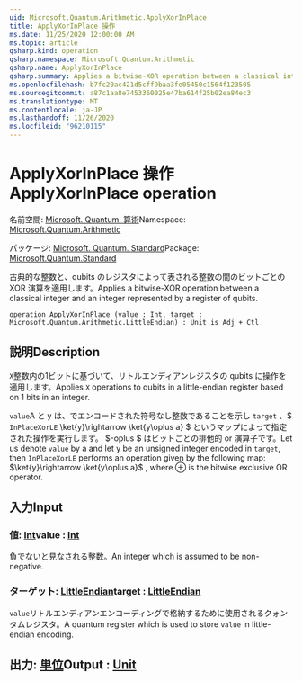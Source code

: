 ```yaml
---
uid: Microsoft.Quantum.Arithmetic.ApplyXorInPlace
title: ApplyXorInPlace 操作
ms.date: 11/25/2020 12:00:00 AM
ms.topic: article
qsharp.kind: operation
qsharp.namespace: Microsoft.Quantum.Arithmetic
qsharp.name: ApplyXorInPlace
qsharp.summary: Applies a bitwise-XOR operation between a classical integer and an integer represented by a register of qubits.
ms.openlocfilehash: b7fc20ac421d5cff9baa3fe05450c1564f123505
ms.sourcegitcommit: a87c1aa8e7453360025e47ba614f25b02ea84ec3
ms.translationtype: MT
ms.contentlocale: ja-JP
ms.lasthandoff: 11/26/2020
ms.locfileid: "96210115"
---
```

# <a name="applyxorinplace-operation"></a><span data-ttu-id="60f88-102">ApplyXorInPlace 操作</span><span class="sxs-lookup"><span data-stu-id="60f88-102">ApplyXorInPlace operation</span></span>

<span data-ttu-id="60f88-103">名前空間: [Microsoft. Quantum. 算術](xref:Microsoft.Quantum.Arithmetic)</span><span class="sxs-lookup"><span data-stu-id="60f88-103">Namespace: [Microsoft.Quantum.Arithmetic](xref:Microsoft.Quantum.Arithmetic)</span></span>

<span data-ttu-id="60f88-104">パッケージ: [Microsoft. Quantum. Standard](https://nuget.org/packages/Microsoft.Quantum.Standard)</span><span class="sxs-lookup"><span data-stu-id="60f88-104">Package: [Microsoft.Quantum.Standard](https://nuget.org/packages/Microsoft.Quantum.Standard)</span></span>


<span data-ttu-id="60f88-105">古典的な整数と、qubits のレジスタによって表される整数の間のビットごとの XOR 演算を適用します。</span><span class="sxs-lookup"><span data-stu-id="60f88-105">Applies a bitwise-XOR operation between a classical integer and an integer represented by a register of qubits.</span></span>

```qsharp
operation ApplyXorInPlace (value : Int, target : Microsoft.Quantum.Arithmetic.LittleEndian) : Unit is Adj + Ctl
```


## <a name="description"></a><span data-ttu-id="60f88-106">説明</span><span class="sxs-lookup"><span data-stu-id="60f88-106">Description</span></span>

<span data-ttu-id="60f88-107">`X`整数内の1ビットに基づいて、リトルエンディアンレジスタの qubits に操作を適用します。</span><span class="sxs-lookup"><span data-stu-id="60f88-107">Applies `X` operations to qubits in a little-endian register based on 1 bits in an integer.</span></span>

<span data-ttu-id="60f88-108">`value`A と y は、でエンコードされた符号なし整数であることを示し `target` 、$ `InPlaceXorLE` \ket{y}\rightarrow \ket{y\oplus a} $ というマップによって指定された操作を実行します。 $-oplus $ はビットごとの排他的 or 演算子です。</span><span class="sxs-lookup"><span data-stu-id="60f88-108">Let us denote `value` by a and let y be an unsigned integer encoded in `target`, then `InPlaceXorLE` performs an operation given by the following map: $\ket{y}\rightarrow \ket{y\oplus a}$ , where $\oplus$ is the bitwise exclusive OR operator.</span></span>

## <a name="input"></a><span data-ttu-id="60f88-109">入力</span><span class="sxs-lookup"><span data-stu-id="60f88-109">Input</span></span>

### <a name="value--int"></a><span data-ttu-id="60f88-110">値: [Int](xref:microsoft.quantum.lang-ref.int)</span><span class="sxs-lookup"><span data-stu-id="60f88-110">value : [Int](xref:microsoft.quantum.lang-ref.int)</span></span>

<span data-ttu-id="60f88-111">負でないと見なされる整数。</span><span class="sxs-lookup"><span data-stu-id="60f88-111">An integer which is assumed to be non-negative.</span></span>


### <a name="target--littleendian"></a><span data-ttu-id="60f88-112">ターゲット: [LittleEndian](xref:Microsoft.Quantum.Arithmetic.LittleEndian)</span><span class="sxs-lookup"><span data-stu-id="60f88-112">target : [LittleEndian](xref:Microsoft.Quantum.Arithmetic.LittleEndian)</span></span>

<span data-ttu-id="60f88-113">`value`リトルエンディアンエンコーディングで格納するために使用されるクォンタムレジスタ。</span><span class="sxs-lookup"><span data-stu-id="60f88-113">A quantum register which is used to store `value` in little-endian encoding.</span></span>



## <a name="output--unit"></a><span data-ttu-id="60f88-114">出力: [単位](xref:microsoft.quantum.lang-ref.unit)</span><span class="sxs-lookup"><span data-stu-id="60f88-114">Output : [Unit](xref:microsoft.quantum.lang-ref.unit)</span></span>

